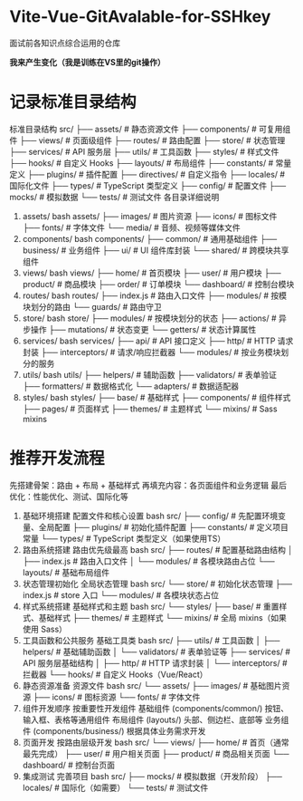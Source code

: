 # Vite-Vue-GitAvalable-for-SSHkey
面试前各知识点综合运用的仓库

**我来产生变化（我是训练在VS里的git操作）**

# 记录标准目录结构
标准目录结构
src/
├── assets/                 # 静态资源文件
├── components/             # 可复用组件
├── views/                  # 页面级组件
├── routes/                 # 路由配置
├── store/                  # 状态管理
├── services/               # API 服务层
├── utils/                  # 工具函数
├── styles/                 # 样式文件
├── hooks/                  # 自定义 Hooks
├── layouts/                # 布局组件
├── constants/              # 常量定义
├── plugins/                # 插件配置
├── directives/             # 自定义指令
├── locales/                # 国际化文件
├── types/                  # TypeScript 类型定义
├── config/                 # 配置文件
├── mocks/                  # 模拟数据
└── tests/                  # 测试文件
各目录详细说明
1. assets/
bash
assets/
├── images/        # 图片资源
├── icons/         # 图标文件
├── fonts/         # 字体文件
└── media/         # 音频、视频等媒体文件
2. components/
bash
components/
├── common/        # 通用基础组件
├── business/      # 业务组件
├── ui/            # UI 组件库封装
└── shared/        # 跨模块共享组件
3. views/
bash
views/
├── home/          # 首页模块
├── user/          # 用户模块
├── product/       # 商品模块
├── order/         # 订单模块
└── dashboard/     # 控制台模块
4. routes/
bash
routes/
├── index.js       # 路由入口文件
├── modules/       # 按模块划分的路由
└── guards/        # 路由守卫
5. store/
bash
store/
├── modules/       # 按模块划分的状态
├── actions/       # 异步操作
├── mutations/     # 状态变更
└── getters/       # 状态计算属性
6. services/
bash
services/
├── api/           # API 接口定义
├── http/          # HTTP 请求封装
├── interceptors/  # 请求/响应拦截器
└── modules/       # 按业务模块划分的服务
7. utils/
bash
utils/
├── helpers/       # 辅助函数
├── validators/    # 表单验证
├── formatters/    # 数据格式化
└── adapters/      # 数据适配器
8. styles/
bash
styles/
├── base/          # 基础样式
├── components/    # 组件样式
├── pages/         # 页面样式
├── themes/        # 主题样式
└── mixins/        # Sass mixins

# 推荐开发流程
先搭建骨架：路由 + 布局 + 基础样式
再填充内容：各页面组件和业务逻辑
最后优化：性能优化、测试、国际化等

1. 基础环境搭建
配置文件和核心设置
bash
src/
├── config/          # 先配置环境变量、全局配置
├── plugins/         # 初始化插件配置
├── constants/       # 定义项目常量
└── types/           # TypeScript 类型定义（如果使用TS）
2. 路由系统搭建
路由优先级最高
bash
src/
├── routes/          # 配置基础路由结构
│   ├── index.js     # 路由入口文件
│   └── modules/     # 各模块路由占位
└── layouts/         # 基础布局组件
3. 状态管理初始化
全局状态管理
bash
src/
└── store/           # 初始化状态管理
    ├── index.js     # store 入口
    └── modules/     # 各模块状态占位
4. 样式系统搭建
基础样式和主题
bash
src/
└── styles/
    ├── base/        # 重置样式、基础样式
    ├── themes/      # 主题样式
    └── mixins/      # 全局 mixins（如果使用 Sass）
5. 工具函数和公共服务
基础工具类
bash
src/
├── utils/           # 工具函数
│   ├── helpers/     # 基础辅助函数
│   └── validators/  # 表单验证等
├── services/        # API 服务层基础结构
│   ├── http/        # HTTP 请求封装
│   └── interceptors/ # 拦截器
└── hooks/           # 自定义 Hooks（Vue/React）
6. 静态资源准备
资源文件
bash
src/
└── assets/
    ├── images/      # 基础图片资源
    ├── icons/       # 图标资源
    └── fonts/       # 字体文件
7. 组件开发顺序
按重要性开发组件
基础组件 (components/common/)
按钮、输入框、表格等通用组件
布局组件 (layouts/)
头部、侧边栏、底部等
业务组件 (components/business/)
根据具体业务需求开发
8. 页面开发
按路由层级开发
bash
src/
└── views/
    ├── home/        # 首页（通常最先完成）
    ├── user/        # 用户相关页面
    ├── product/     # 商品相关页面
    └── dashboard/   # 控制台页面
9. 集成测试
完善项目
bash
src/
├── mocks/           # 模拟数据（开发阶段）
├── locales/         # 国际化（如需要）
└── tests/           # 测试文件